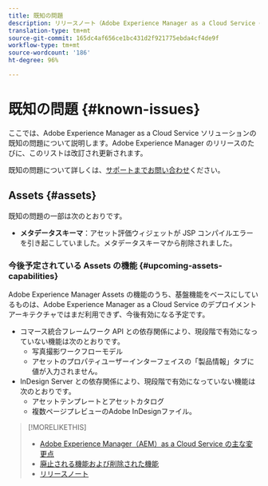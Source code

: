 ```yaml
---
title: 既知の問題
description: リリースノート（Adobe Experience Manager as a Cloud Service の既知の問題）
translation-type: tm+mt
source-git-commit: 165dc4af656ce1bc431d2f921775ebda4cf4de9f
workflow-type: tm+mt
source-wordcount: '186'
ht-degree: 96%

---
```



# 既知の問題 {#known-issues}

ここでは、Adobe Experience Manager as a Cloud Service ソリューションの既知の問題について説明します。Adobe Experience Manager のリリースのたびに、このリストは改訂され更新されます。

既知の問題について詳しくは、[サポートまでお問い合わせ](https://helpx.adobe.com/jp/support/experience-manager.html)ください。

<!-- 
## Platform {#platform}

## Sites {#sites}
-->

## Assets {#assets}

<!-- Jira label: assets-cloud-known-issues -->

既知の問題の一部は次のとおりです。

* **メタデータスキーマ**：アセット評価ウィジェットが JSP コンパイルエラーを引き起こしていました。メタデータスキーマから削除されました。 <!-- CQ-4282865, CQ-4284633 -->

### 今後予定されている Assets の機能 {#upcoming-assets-capabilities}

Adobe Experience Manager Assets の機能のうち、基盤機能をベースにしているものは、Adobe Experience Manager as a Cloud Service のデプロイメントアーキテクチャではまだ利用できず、今後有効になる予定です。

* コマース統合フレームワーク API との依存関係により、現段階で有効になっていない機能は次のとおりです。
   * 写真撮影ワークフローモデル
   * アセットのプロパティユーザーインターフェイスの「製品情報」タブに値が入力されません。
* InDesign Server との依存関係により、現段階で有効になっていない機能は次のとおりです。
   * アセットテンプレートとアセットカタログ
   * 複数ページプレビューのAdobe InDesignファイル。

>[!MORELIKETHIS]
>
>* [Adobe Experience Manager（AEM）as a Cloud Service の主な変更点](aem-cloud-changes.md)
>* [廃止される機能および削除された機能](deprecated-removed-features.md)
>* [リリースノート](home.md)

